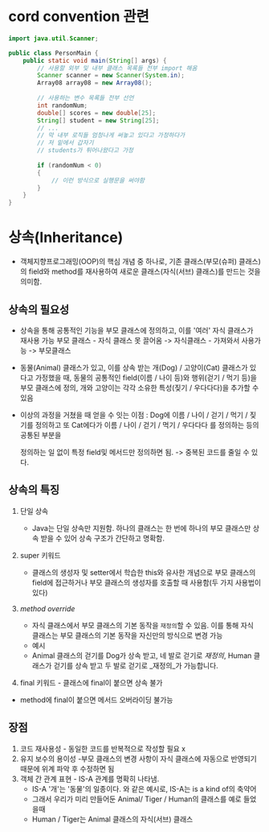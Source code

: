 
# cord convention 관련

```java
import java.util.Scanner;

public class PersonMain {
    public static void main(String[] args) {
        // 사용할 외부 및 내부 클래스 목록들 전부 import 해옴
        Scanner scanner = new Scanner(System.in);
        Array08 array08 = new Array08();
        
        // 사용하는 변수 목록들 전부 선언
        int randomNum;
        double[] scores = new double[25];
        String[] student = new String[25];
        // ...
        // 막 내부 로직들 엄청나게 써놓고 있다고 가정하다가
        // 저 밑에서 갑자기 
        // students가 튀어나왔다고 가정
        
        if (randomNum < 0) 
        {
            // 이런 방식으로 실행문을 써야함
        }
    }
}
```

# 상속(Inheritance)
- 객체지향프로그래밍(OOP)의 핵심 개념 중 하나로, 기존 클래스(부모(슈퍼) 클래스)의 
field와 method를 재사용하여 새로운 클래스(자식(서브) 클래스)를 만드는 것을 의미함.

## 상속의 필요성
- 상속을 통해 공통적인 기능을 부모 클래스에 정의하고, 이를 '여러' 자식 클래스가
재사용 가능
부모 클래스 - 자식 클래스 못 끌어옴 ->   자식클래스 - 가져와서 사용가능 -> 부모클래스
                                      
 - 동물(Animal) 클래스가 있고, 이를 상속 받는 개(Dog) / 고양이(Cat) 클래스가 있다고
   가정했을 때, 동물의 공통적인 field(이름 / 나이 등)와 행위(걷기 / 먹기 등)을 
   부모 클래스에 정의, 개와 고양이는 각각 소유한 특성(짖기 / 우다다다)을 추가할 수 있음
 
 - 이상의 과정을 거쳤을 때 얻을 수 잇는 이점 : Dog에 이름 / 나이 / 걷기 / 먹기 / 짖기를 정의하고
   또 Cat에다가 이름 / 나이 / 걷기 / 먹기 / 우다다다 를 정의하는 등의 공통된 부분을
   
   정의하는 일 없이 특정 field및 메서드만 정의하면 됨. -> 중복된 코드를 줄일 수 있다.

## 상속의 특징
1. 단일 상속
   - Java는 단일 상속만 지원함. 하나의 클래스는 한 번에 하나의 부모 클래스만 상속 받을 수 있어
    상속 구조가 간단하고 명확함.
2. super 키워드
   - 클래스의 생성자 및 setter에서 학습한 this와 유사한 개념으로
    부모 클래스의 field에 접근하거나 부모 클래스의 생성자를 호출할 때 사용함(두 가지 사용법이 있다)
3. _method override_
   - 자식 클래스에서 부모 클래스의 기본 동작을 `재정의`할 수 있음. 이를 통해 자식 클래스는 부모 
    클래스의 기본 동작을 자신만의 방식으로 변경 가능
   - 예시
    - Animal 클래스의 걷기를 Dog가 상속 받고, 네 발로 걷기로 _재정의_, Human 클래스가 걷기를
    상속 받고 두 발로 걷기로 _재정의_가 가능합니다.

4. final 키워드 - 클래스에 final이 붙으면 상속 불가
  - method에 final이 붙으면 메서드 오버라이딩 불가능

## 장점
1. 코드 재사용성 - 동일한 코드를 반복적으로 작성할 필요 x
2. 유지 보수의 용이성
   -부모 클래스의 변경 사항이 자식 클래스에 자동으로 반영되기 때문에 위계 파악 후 수정하면 됨
3. 객체 간 관계 표현 - IS-A 관계를 명확히 나타냄.
   - IS-A
   '개'는 '동물'의 일종이다. 와 같은 예시로, IS-A는 is a kind of의 축약어
   - 그래서 우리가 미리 만들어둔 Animal/ Tiger / Human의 클래스를 예로 들었을때 
   - Human / Tiger는 Animal 클래스의 자식(서브) 클래스